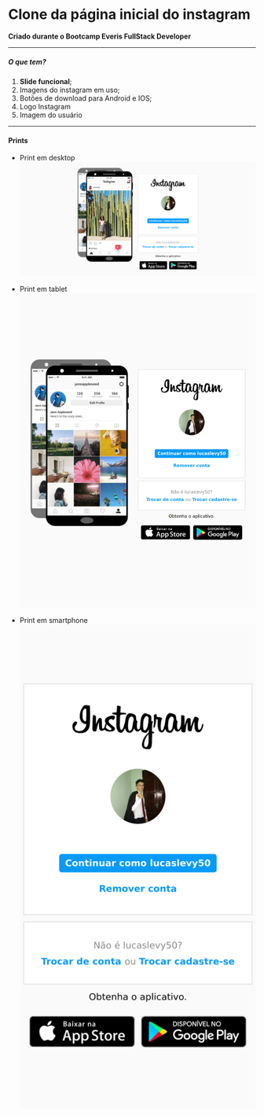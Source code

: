 # Clone da página inicial do instagram

**Criado durante o Bootcamp Everis FullStack Developer**

---

##### O que tem?
1. **Slide funcional**;
2. Imagens do instagram em uso;
3. Botões de download para Android e IOS;
4. Logo Instagram
5. Imagem do usuário

***

#### Prints

* Print em desktop
![Print da página em um pc](img/print-pc.png)

* Print em tablet
![Print da página em um tablet](img/print-tablet.png)

* Print em smartphone
![Print da página em um smartphone](img/print-sm.png)